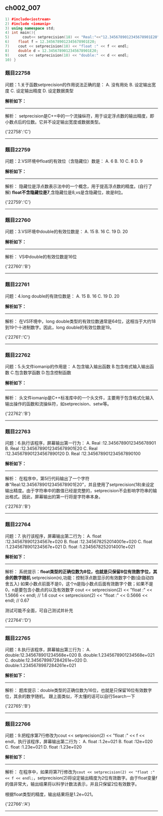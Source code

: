 ## ch002_007
``` c++
1) #include<iostream>
2) #include <iomanip>
3) using namespace std;
4) int main(){
5)      cout<< setprecision(18) << "Real:"<<"12.3456789012345678901E20"<< endl;
6)    float f = 12.3456789012345678901E20;
7)    cout << setprecision(18) << "float :" << f << endl;
8)    double d = 12.3456789012345678901E20;
9)    cout << setprecision(18) << "double:" << d << endl;
10) }

```
### 题目22758
问题：1.关于函数setprecision的作用说法正确的是：
A.  没有用处
B.  设定输出宽度
C.  设定输出精度
D.  设定数据类型


**解析如下：**

------

解析：
setprecision是C++中的一个流操纵符，用于设定浮点数的输出精度，即小数点后的位数。它并不设定输出宽度或数据类型。

{'22758':'C'}

------

### 题目22759
问题：2.VS环境中float的有效位（含隐藏位）数是：
A. 6
B. 10
C. 8
D. 9


**解析如下：**

------

解析：
隐藏位是浮点数表示法中的一个概念，用于提高浮点数的精度。(自行了解)
**float不含隐藏位是7**,含隐藏位是8,vs是含隐藏位，故是8位。

{'22759':'C'}

------

### 题目22760
问题：3.VS环境中double的有效位数是：
A. 15
B.  16
C. 19
D.  20


**解析如下：**

------

解析：
VS中double的有效位数是16位

{'22760':'B'}

------

### 题目22761
问题：4.long double的有效位数是：
A. 15
B.  16
C. 19
D.  20


**解析如下：**

------

解析：
在VS环境中，long double类型的有效位数通常是64位，这相当于大约18到19个十进制数字。因此，long double的有效位数是19。

{'22761':'C'}

------

### 题目22762
问题：5.头文件iomanip的作用是：
A.包含输入输出函数
B.包含格式输入输出函数
C.包含数学函数
D.包含控制函数


**解析如下：**

------

解析：
头文件iomanip是C++标准库中的一个头文件，主要用于包含格式化输入输出操作的函数和流操纵符，如setprecision、setw等。

{'22762':'B'}

------

### 题目22763
问题：6.执行该程序，屏幕输出第一行为：
A. Real  :12.3456789012345678901
B. Real  :12.3456789012345678901E20
C. Real  :12.345678901234567890120
D. Real  :12.345678901234567890100


**解析如下：**

------

解析：
在程序中，第5行代码输出了一个字符串"Real:12.3456789012345678901E20"，并且使用了setprecision(18)来设定输出精度。由于字符串中的数值已经是完整的，setprecision不会影响字符串的输出格式。因此，屏幕输出的第一行将是字符串本身。

{'22763':'B'}

------

### 题目22764
问题：7. 执行该程序，屏幕输出第二行为：
A.  float :12.345678901234567e+020
B.  float :12.345678252014001e+020
C.  float :1.2345678901234567e+021
D.  float :1.2345678252014001e+021


**解析如下：**

------

解析：
系统提示：**float类型的正确位数为8位，也就是只保留8位有效数字位，其余的数字随机**
setprecision(n),功能：控制浮点数显示的有效数字个数(会自动四舍五入)
如果小数点前面不是0，这个n是指小数点后面有效数字个数；如果不是0，n是要包含小数点的以及有效数字
cout << setprecision(2) << "float :" << 1.5666 << endl;  //  1.6
cout << setprecision(2) << "float :" << 0.5666 << endl;  //  0.67

测试可能不全面，可自己测试并补充

{'22764':'D'}

------
### 题目22765
问题：8.执行该程序，屏幕输出第三行为：
A. double:12.345678901234568e+020
B. double:1.2345678901234568e+021
C. double:12.345678987284261e+020
D. double:1.2345678987284261e+021


**解析如下：**

------

解析：
题库提示：double类型的正确位数为16位，也就是只保留16位有效数字位，其余的数字随机。
跟上面类似，不太懂的话可以自行Search一下

{'22765':'B'}

------

### 题目22766
问题：9.把程序第7行修改为cout << setprecision(2) << "float :" << f << endl，执行该程序，屏幕输出第二行为：
A.  float :1.2e+021
B.  float :12e+020
C.  float :1.23e+021
D.  float :1.23e+020


**解析如下：**

------

解析：
在程序中，如果将第7行修改为`cout << setprecision(2) << "float :" << f << endl;`，setprecision(2)将设定输出精度为2位有效数字。由于float变量f的值非常大，输出结果将以科学计数法表示，并且只保留2位有效数字。

根据float类型的精度，输出结果将是1.2e+021。

{'22766':'A'}

------

